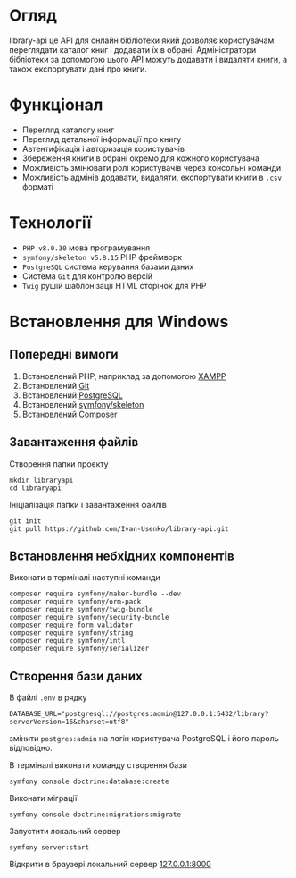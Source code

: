 # Огляд
library-api це API для онлайн бібліотеки який дозволяє користувачам переглядати каталог книг і додавати їх в обрані.
Адміністратори бібліотеки за допомогою цього API можуть додавати і видаляти книги, а також експортувати дані про книги.
# Функціонал
* Перегляд каталогу книг
* Перегляд детальної інформації про книгу
* Автентифікація і авторизація користувачів
* Збереження книги в обрані окремо для кожного користувача
* Можливість змінювати ролі користувачів через консольні команди
* Можливість адмінів додавати, видаляти, експортувати книги в `.csv` форматі
# Технології
* `PHP v8.0.30` мова програмування
* `symfony/skeleton v5.8.15` PHP фреймворк
* `PostgreSQL` система керування базами даних
* Система `Git` для контролю версій
* `Twig` рушій шаблонізації HTML сторінок для PHP
# Встановлення для Windows
## Попередні вимоги
1. Встановлений PHP, наприклад за допомогою [XAMPP](https://www.apachefriends.org/download.html)
2. Встановлений [Git](https://git-scm.com/downloads)
3. Встановлений [PostgreSQL](https://www.postgresql.org/download/)
4. Встановлений [symfony/skeleton](https://symfony.com/download)
5. Встановлений [Composer](https://getcomposer.org/)
## Завантаження файлів
Створення папки проєкту
```
mkdir libraryapi
cd libraryapi
```
Ініціалізація папки і завантаження файлів
```
git init
git pull https://github.com/Ivan-Usenko/library-api.git
```
## Встановлення небхідних компонентів
Виконати в терміналі наступні команди
```
composer require symfony/maker-bundle --dev
composer require symfony/orm-pack
composer require symfony/twig-bundle
composer require symfony/security-bundle
composer require form validator
composer require symfony/string
composer require symfony/intl
composer require symfony/serializer
```
## Створення бази даних
В файлі `.env` в рядку
```
DATABASE_URL="postgresql://postgres:admin@127.0.0.1:5432/library?serverVersion=16&charset=utf8"
```
змінити `postgres:admin` на логін користувача PostgreSQL і його пароль відповідно.

В терміналі виконати команду створення бази
```
symfony console doctrine:database:create
```
Виконати міграції
```
symfony console doctrine:migrations:migrate
```
Запустити локальний сервер
```
symfony server:start
```
Відкрити в браузері локальний сервер [127.0.0.1:8000](http://127.0.0.1:8000)